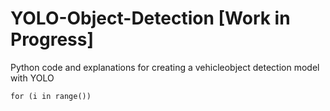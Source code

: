 # YOLO-Object-Detection [Work in Progress]
Python code and explanations for creating a vehicleobject detection model with YOLO

```
for (i in range())
```

